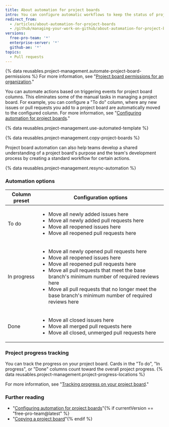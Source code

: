 ```yaml
---
title: About automation for project boards
intro: You can configure automatic workflows to keep the status of project board cards in sync with the associated issues and pull requests.
redirect_from:
  - /articles/about-automation-for-project-boards
  - /github/managing-your-work-on-github/about-automation-for-project-boards
versions:
  free-pro-team: '*'
  enterprise-server: '*'
  github-ae: '*'
topics:
  - Pull requests
---
```

{% data reusables.project-management.automate-project-board-permissions %}  For more information, see "[Project board permissions for an organization](/articles/project-board-permissions-for-an-organization)."

You can automate actions based on triggering events for project board columns. This eliminates some of the manual tasks in managing a project board. For example, you can configure a "To do" column, where any new issues or pull requests you add to a project board are automatically moved to the configured column. For more information, see "[Configuring automation for project boards](/articles/configuring-automation-for-project-boards)."  

{% data reusables.project-management.use-automated-template %}

{% data reusables.project-management.copy-project-boards %}

Project board automation can also help teams develop a shared understanding of a project board's purpose and the team's development process by creating a standard workflow for certain actions.

{% data reusables.project-management.resync-automation %}

### Automation options

| Column preset | Configuration options |
| --- | --- |
| To do | <ul><li>Move all newly added issues here</li><li>Move all newly added pull requests here</li><li>Move all reopened issues here</li><li>Move all reopened pull requests here</li></ul> |
| In progress | <ul><li>Move all newly opened pull requests here</li><li>Move all reopened issues here</li><li>Move all reopened pull requests here</li><li>Move all pull requests that meet the base branch's minimum number of required reviews here</li><li>Move all pull requests that no longer meet the base branch's minimum number of required reviews here</li></ul> |
| Done | <ul><li>Move all closed issues here</li><li>Move all merged pull requests here</li><li>Move all closed, unmerged pull requests here</li></ul> |

### Project progress tracking

You can track the progress on your project board. Cards in the "To do", "In progress", or "Done" columns count toward the overall project progress. {% data reusables.project-management.project-progress-locations %}

For more information, see "[Tracking progress on your project board](/github/managing-your-work-on-github/tracking-progress-on-your-project-board)."

### Further reading
- "[Configuring automation for project boards](/articles/configuring-automation-for-project-boards)"{% if currentVersion == "free-pro-team@latest" %}
- "[Copying a project board](/articles/copying-a-project-board)"{% endif %}
